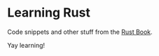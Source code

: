 # Learning Rust

Code snippets and other stuff from the [Rust Book](https://doc.rust-lang.org/book).

Yay learning!
